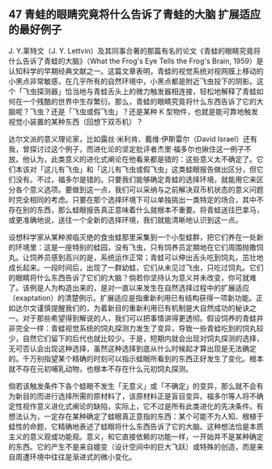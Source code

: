 ## 47 青蛙的眼睛究竟将什么告诉了青蛙的大脑 扩展适应的最好例子

J. Y.莱特文（J. Y. Lettvin）及其同事合著的那篇有名的论文《青蛙的眼睛究竟将什么告诉了青蛙的大脑》（What the Frog's Eye Tells the Frog's Brain, 1959）是认知科学的早期经典文献之一。这篇文章表明，青蛙的视觉系统对视网膜上移动的小黑点非常敏感，在几乎所有的自然环境中，小黑点都是附近飞虫投下的阴影。这个「飞虫探测器」恰当地与青蛙舌头上的微力触发器相连接，轻松地解释了青蛙如何在一个残酷的世界中生存繁衍。那么，青蛙的眼睛究竟将什么东西告诉了它的大脑呢？飞虫？还是「飞虫或假飞虫」？还是某种 K 型物件，也就是能可靠地触发视觉小装置的某种东西（回想下双币机）？

达尔文派的意义理论家，比如露丝·米利肯、戴维·伊斯雷尔（David Israel）还有我，曾探讨过这个例子，而进化论的坚定批评者杰里·福多尔也揪住这一例子不放。他认为，此类意义的进化式阐论在他看来都是错的：这些意义太不确定了。它们本该对「这儿有飞虫」和「这儿有飞虫或假飞虫」这类蛙眼报告做出区分，但它们没有。不过，福多尔是错的。只要我们能够确定青蛙的选择环境，就能用它来区分各个意义选项。要做到这一点，我们可以采纳与之前解决双币机状态的意义问题时完全相同的考虑。只要在那个选择环境下可以单独挑出一类特定的场合，其中不存在别的东西，那么蛙眼报告真正意味着什么就根本不重要。将青蛙送往巴拿马，或更准确地说，送往一个全新的选择环境，我们就能清晰地认识到这一点。

设想科学家从某种濒临灭绝的食虫蛙那里采集到一个小型蛙群，把它们养在一处新的环境里：这是一座特别的蛙园，没有飞虫，只有饲养员定期地在它们周围抛撒饲丸。让饲养员感到高兴的是，系统运作正常；青蛙可以伸出舌头吃到饲丸，茁壮地成长起来。一段时间后，出现了一群幼蛙，它们从未见过飞虫，只吃过饲丸。它们的眼睛将什么东西告诉了它们的大脑？倘若你坚持认为意义并未改变，你可就难了。该例是人为构造出来的，是对一直以来发生在自然选择过程中的扩展适应（exaptation）的清楚例示。扩展适应是指重新利用已有结构获得一项新功能。正如达尔文谨慎提醒我们的，为着新目的重新利用已有机制是大自然成功的秘诀之一。对于那些希望得到解说的人，我们可以把事情讲得更透彻。假设饲养的青蛙并非完全一样：青蛙视觉系统的饲丸探测力发生了变异，导致一些青蛙吃到的饲丸较少，自然它们留下的后代也就比较少。于是，短期内就会出现对饲丸探测的选择，无可否认会出现这种选择，虽然这种选择到底从什么时候起才算出现是无法确定的。千万别指望某个精确的时刻可以指示蛙眼所看到的东西正好发生了变化。根本就不存在元初哺乳动物，也根本不存在什么元初饲丸探测。

倘若该触发条件下各个蛙眼不发生「无意义」或「不确定」的变异，那么就不会有为新目的而进行选择所需的原材料了，该原材料正是盲目变异。福多尔等人将不确定性视作意义进化式阐论的缺陷，实际上，它不过是所有此类进化的先决条件。有想法认为，一定存在某种确定了蛙眼真正意指的东西：某个可能不为人知、根植于蛙性的命题，它精确地表述了蛙眼将什么东西告诉了它的大脑。这种想法恰是本质主义的意义观或功能观。意义，和它直接依赖的功能一样，一开始并不是某种确定的东西。它的产生不是来自嬗变（设计空间中的巨大飞跃）或特殊的创造，而是来自周遭环境中往往是渐进式的微小变化。


